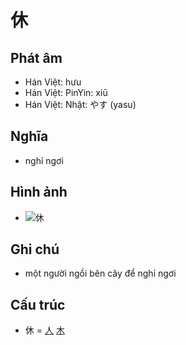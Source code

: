 # 休

## Phát âm
* Hán Việt: hưu
* Hán Việt: PinYin: xiū
* Hán Việt: Nhật: やす (yasu)

## Nghĩa
* nghỉ ngơi

## Hình ảnh
* ![休](../img/休.png)

## Ghi chú
* một người ngồi bên cây để nghỉ ngơi

## Cấu trúc
* 休 = [人](人.md) [木](木.md)

<script>window.HANZI_FIELD='休';</script>